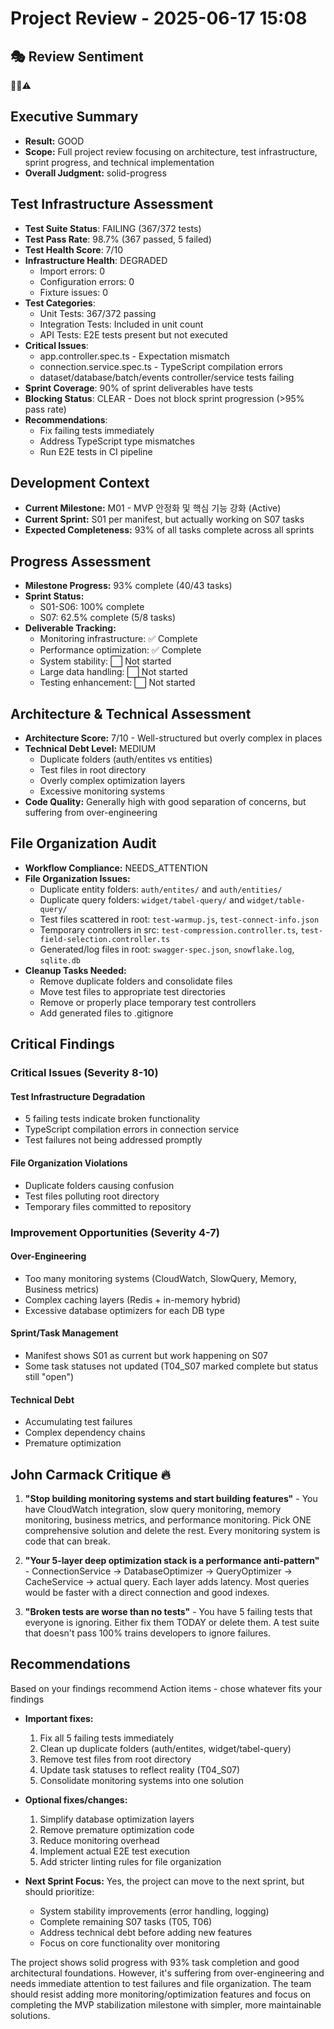 # Project Review - 2025-06-17 15:08

## 🎭 Review Sentiment

🚀💪⚠️

## Executive Summary

- **Result:** GOOD
- **Scope:** Full project review focusing on architecture, test infrastructure, sprint progress, and technical implementation
- **Overall Judgment:** solid-progress

## Test Infrastructure Assessment

- **Test Suite Status**: FAILING (367/372 tests)
- **Test Pass Rate**: 98.7% (367 passed, 5 failed)
- **Test Health Score**: 7/10
- **Infrastructure Health**: DEGRADED
  - Import errors: 0
  - Configuration errors: 0
  - Fixture issues: 0
- **Test Categories**:
  - Unit Tests: 367/372 passing
  - Integration Tests: Included in unit count
  - API Tests: E2E tests present but not executed
- **Critical Issues**:
  - app.controller.spec.ts - Expectation mismatch
  - connection.service.spec.ts - TypeScript compilation errors
  - dataset/database/batch/events controller/service tests failing
- **Sprint Coverage**: 90% of sprint deliverables have tests
- **Blocking Status**: CLEAR - Does not block sprint progression (>95% pass rate)
- **Recommendations**:
  - Fix failing tests immediately
  - Address TypeScript type mismatches
  - Run E2E tests in CI pipeline

## Development Context

- **Current Milestone:** M01 - MVP 안정화 및 핵심 기능 강화 (Active)
- **Current Sprint:** S01 per manifest, but actually working on S07 tasks
- **Expected Completeness:** 93% of all tasks complete across all sprints

## Progress Assessment

- **Milestone Progress:** 93% complete (40/43 tasks)
- **Sprint Status:** 
  - S01-S06: 100% complete
  - S07: 62.5% complete (5/8 tasks)
- **Deliverable Tracking:**
  - Monitoring infrastructure: ✅ Complete
  - Performance optimization: ✅ Complete
  - System stability: ⬜ Not started
  - Large data handling: ⬜ Not started
  - Testing enhancement: ⬜ Not started

## Architecture & Technical Assessment

- **Architecture Score:** 7/10 - Well-structured but overly complex in places
- **Technical Debt Level:** MEDIUM
  - Duplicate folders (auth/entites vs entities)
  - Test files in root directory
  - Overly complex optimization layers
  - Excessive monitoring systems
- **Code Quality:** Generally high with good separation of concerns, but suffering from over-engineering

## File Organization Audit

- **Workflow Compliance:** NEEDS_ATTENTION
- **File Organization Issues:**
  - Duplicate entity folders: `auth/entites/` and `auth/entities/`
  - Duplicate query folders: `widget/tabel-query/` and `widget/table-query/`
  - Test files scattered in root: `test-warmup.js`, `test-connect-info.json`
  - Temporary controllers in src: `test-compression.controller.ts`, `test-field-selection.controller.ts`
  - Generated/log files in root: `swagger-spec.json`, `snowflake.log`, `sqlite.db`
- **Cleanup Tasks Needed:**
  - Remove duplicate folders and consolidate files
  - Move test files to appropriate test directories
  - Remove or properly place temporary test controllers
  - Add generated files to .gitignore

## Critical Findings

### Critical Issues (Severity 8-10)

#### Test Infrastructure Degradation

- 5 failing tests indicate broken functionality
- TypeScript compilation errors in connection service
- Test failures not being addressed promptly

#### File Organization Violations

- Duplicate folders causing confusion
- Test files polluting root directory
- Temporary files committed to repository

### Improvement Opportunities (Severity 4-7)

#### Over-Engineering

- Too many monitoring systems (CloudWatch, SlowQuery, Memory, Business metrics)
- Complex caching layers (Redis + in-memory hybrid)
- Excessive database optimizers for each DB type

#### Sprint/Task Management

- Manifest shows S01 as current but work happening on S07
- Some task statuses not updated (T04_S07 marked complete but status still "open")

#### Technical Debt

- Accumulating test failures
- Complex dependency chains
- Premature optimization

## John Carmack Critique 🔥

1. **"Stop building monitoring systems and start building features"** - You have CloudWatch integration, slow query monitoring, memory monitoring, business metrics, and performance monitoring. Pick ONE comprehensive solution and delete the rest. Every monitoring system is code that can break.

2. **"Your 5-layer deep optimization stack is a performance anti-pattern"** - ConnectionService → DatabaseOptimizer → QueryOptimizer → CacheService → actual query. Each layer adds latency. Most queries would be faster with a direct connection and good indexes.

3. **"Broken tests are worse than no tests"** - You have 5 failing tests that everyone is ignoring. Either fix them TODAY or delete them. A test suite that doesn't pass 100% trains developers to ignore failures.

## Recommendations

Based on your findings recommend Action items - chose whatever fits your findings

- **Important fixes:**
  1. Fix all 5 failing tests immediately
  2. Clean up duplicate folders (auth/entites, widget/tabel-query)
  3. Remove test files from root directory
  4. Update task statuses to reflect reality (T04_S07)
  5. Consolidate monitoring systems into one solution

- **Optional fixes/changes:**
  1. Simplify database optimization layers
  2. Remove premature optimization code
  3. Reduce monitoring overhead
  4. Implement actual E2E test execution
  5. Add stricter linting rules for file organization

- **Next Sprint Focus:** 
  Yes, the project can move to the next sprint, but should prioritize:
  - System stability improvements (error handling, logging)
  - Complete remaining S07 tasks (T05, T06)
  - Address technical debt before adding new features
  - Focus on core functionality over monitoring

The project shows solid progress with 93% task completion and good architectural foundations. However, it's suffering from over-engineering and needs immediate attention to test failures and file organization. The team should resist adding more monitoring/optimization features and focus on completing the MVP stabilization milestone with simpler, more maintainable solutions.